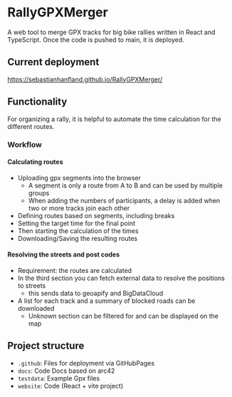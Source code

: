 # RallyGPXMerger
A web tool to merge GPX tracks for big bike rallies written in React and TypeScript. Once the code is pushed to main, it is deployed.

## Current deployment
https://sebastianhanfland.github.io/RallyGPXMerger/

## Functionality
For organizing a rally, it is helpful to automate the time calculation for the different routes.

### Workflow

#### Calculating routes
* Uploading gpx segments into the browser
  * A segment is only a route from A to B and can be used by multiple groups
  * When adding the numbers of participants, a delay is added when two or more tracks join each other
* Defining routes based on segments, including breaks
* Setting the target time for the final point
* Then starting the calculation of the times
* Downloading/Saving the resulting routes

#### Resolving the streets and post codes

* Requirement: the routes are calculated
* In the third section you can fetch external data to resolve the positions to streets
  * this sends data to geoapify and BigDataCloud
* A list for each track and a summary of blocked roads can be downloaded
  * Unknown section can be filtered for and can be displayed on the map

## Project structure

* ```.github```: Files for deployment via GitHubPages
* ```docs```: Code Docs based on arc42
* ```testdata```: Example Gpx files
* ```website```: Code (React + vite project)
